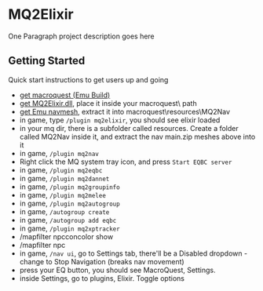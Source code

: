 # MQ2Elixir

One Paragraph project description goes here

## Getting Started

Quick start instructions to get users up and going

- [get macroquest (Emu Build)](https://github.com/macroquest/macroquest/releases)
- [get MQ2Elixir.dll](https://github.com/xackery/MQ2Elixir/releases), place it inside your macroquest\ path
- [get Emu navmesh](https://github.com/Ewiclip/lazarus_navmesh/archive/refs/heads/main.zip), extract it into macroquest\resources\MQ2Nav
- in game, type `/plugin mq2elixir`, you should see elixir loaded
- in your mq dir, there is a subfolder called resources. Create a folder called MQ2Nav inside it, and extract the nav main.zip meshes above into it
- in game, `/plugin mq2nav`
- Right click the MQ system tray icon, and press `Start EQBC server`
- in game, `/plugin mq2eqbc`
- in game, `/plugin mq2dannet`
- in game, `/plugin mq2groupinfo`
- in game, `/plugin mq2melee`
- in game, `/plugin mq2autogroup`
- in game, `/autogroup create`
- in game, `/autogroup add eqbc`
- in game, `/plugin mq2xptracker`
- /mapfilter npcconcolor show
- /mapfilter npc
- in game, `/nav ui`, go to Settings tab, there'll be a Disabled dropdown - change to Stop Navigation (breaks nav movement)
- press your EQ button, you should see MacroQuest, Settings.
- inside Settings, go to plugins, Elixir. Toggle options